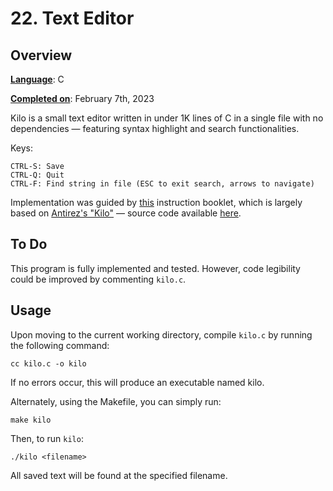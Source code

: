 # 22.  Text Editor

## Overview 

<ins>__Language__</ins>: C 

<ins>__Completed on__</ins>: February 7th, 2023

Kilo is a small text editor written in under 1K lines of C in a single file with no dependencies &mdash; featuring syntax highlight and search functionalities. 

Keys:

```
CTRL-S: Save
CTRL-Q: Quit
CTRL-F: Find string in file (ESC to exit search, arrows to navigate)
```

Implementation was guided by [this](https://viewsourcecode.org/snaptoken/kilo/index.html) instruction booklet, which is largely based on [Antirez's "Kilo"](http://antirez.com/news/108) &mdash; source code available [here](http://github.com/antirez/kilo).


## To Do

This program is fully implemented and tested. However, code legibility could be improved by commenting `kilo.c`.

## Usage

Upon moving to the current working directory, compile `kilo.c` by running the following command:

```
cc kilo.c -o kilo
```

If no errors occur, this will produce an executable named kilo. 

Alternately, using the Makefile, you can simply run:

``` 
make kilo
```

Then, to run `kilo`:

``` 
./kilo <filename>
```

All saved text will be found at the specified filename.